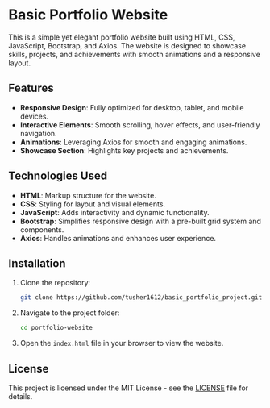 

# Basic Portfolio Website  

This is a simple yet elegant portfolio website built using HTML, CSS, JavaScript, Bootstrap, and Axios. The website is designed to showcase skills, projects, and achievements with smooth animations and a responsive layout.  

## Features  
- **Responsive Design**: Fully optimized for desktop, tablet, and mobile devices.  
- **Interactive Elements**: Smooth scrolling, hover effects, and user-friendly navigation.  
- **Animations**: Leveraging Axios for smooth and engaging animations.  
- **Showcase Section**: Highlights key projects and achievements.  

## Technologies Used  
- **HTML**: Markup structure for the website.  
- **CSS**: Styling for layout and visual elements.  
- **JavaScript**: Adds interactivity and dynamic functionality.  
- **Bootstrap**: Simplifies responsive design with a pre-built grid system and components.  
- **Axios**: Handles animations and enhances user experience.  

## Installation  

1. Clone the repository:  
   ```bash  
   git clone https://github.com/tusher1612/basic_portfolio_project.git 
   ```  

2. Navigate to the project folder:  
   ```bash  
   cd portfolio-website  
   ```  

3. Open the `index.html` file in your browser to view the website.  

## License  
This project is licensed under the MIT License - see the [LICENSE](LICENSE) file for details.  


